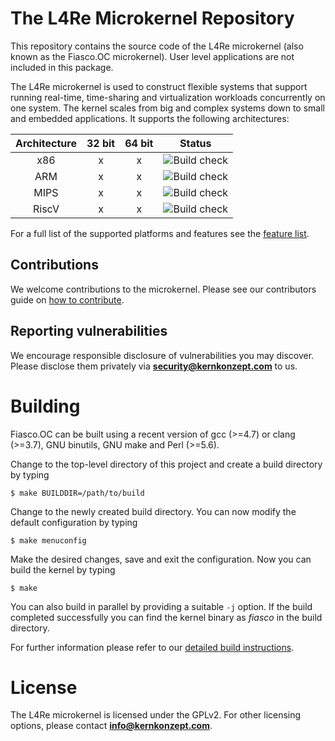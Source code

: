 # The L4Re Microkernel Repository

This repository contains the source code of the L4Re microkernel (also known as
the Fiasco.OC microkernel). User level applications are not included in this
package.

The L4Re microkernel is used to construct flexible systems that support
running real-time, time-sharing and virtualization workloads concurrently on
one system. The kernel scales from big and complex systems down to small and
embedded applications. It supports the following architectures:

| Architecture | 32 bit | 64 bit | Status            |
|:------------:|:------:|:------:|:-----------------:|
|      x86     |    x   |   x    | ![Build check][3] |
|      ARM     |    x   |   x    | ![Build check][4] |
|      MIPS    |    x   |   x    | ![Build check][5] |
|      RiscV   |    x   |   x    | ![Build check][6] |

For a full list of the supported platforms and features see the [feature
list][1].

## Contributions

We welcome contributions to the microkernel. Please see our contributors guide
on [how to contribute][2].

[1]: https://l4re.org/fiasco/features.html
[2]: https://kernkonzept.com/L4Re/contributing/fiasco
[3]: https://github.com/icedieler/fiasco/actions/workflows/check_build_x86.yml/badge.svg?branch=master
[4]: https://github.com/icedieler/fiasco/actions/workflows/check_build_arm.yml/badge.svg?branch=master
[5]: https://github.com/icedieler/fiasco/actions/workflows/check_build_mips.yml/badge.svg?branch=master
[6]: https://github.com/icedieler/fiasco/actions/workflows/check_build_riscv.yml/badge.svg?branch=master

## Reporting vulnerabilities

We encourage responsible disclosure of vulnerabilities you may discover. Please
disclose them privately via **security@kernkonzept.com** to us.

# Building

Fiasco.OC can be built using a recent version of gcc (>=4.7) or clang (>=3.7),
GNU binutils, GNU make and Perl (>=5.6).

Change to the top-level directory of this project and create a build directory
by typing
```
$ make BUILDDIR=/path/to/build
```

Change to the newly created build directory. You can now modify the default
configuration by typing
```
$ make menuconfig
```

Make the desired changes, save and exit the configuration. Now you can build
the kernel by typing
```
$ make
```

You can also build in parallel by providing a suitable ```-j``` option. If the
build completed successfully you can find the kernel binary as *fiasco* in
the build directory.

For further information please refer to our [detailed build
instructions](https://l4re.org/fiasco/build.html).

# License

The L4Re microkernel is licensed under the GPLv2.
For other licensing options, please contact **info@kernkonzept.com**.
